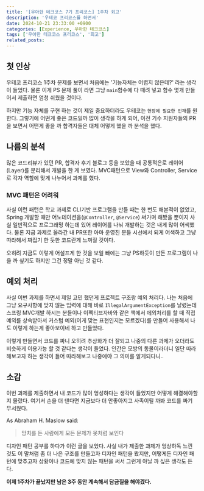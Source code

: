 ```yaml
---
title: '[우아한 테크코스 7기 프리코스] 1주차 회고'
description: '우테코 프리코스를 하면서'
date: 2024-10-21 23:33:00 +0900
categories: [Experience, 우아한 테크코스]
tags: ['우아한 테크코스 프리코스', '회고']
related_posts:
---
```


## 첫 인상
우테코 프리코스 1주차 문제를 보면서 처음에는 '기능자체는 어렵지 않은데?' 라는 생각이 들었다. 물론 이게 PS 문제 풀이 라면 그냥 `main`함수에 다 때려 넣고 함수 몇개 만들어서 제출하면 엄청 쉬웠을 것이다. 

하지만 기능 자체를 구현 하는 것이 제일 중요하더라도 우테코는 `현장에 필요한 인재`를 원한다. 그렇기에 어떤게 좋은 코드일까 많이 생각을 하게 되어, 이전 기수 지원자들의 PR을 보면서 어떤게 좋을 까 합격자들은 대체 어떻게 했을 까 분석을 했다.

## 나름의 분석
많은 코드리뷰가 있던 PR, 합격자 후기 블로그 등을 보았을 때 공통적은로 레이어(Layer)를 분리해서 개발을 한 게 보였다. MVC패턴으로 View와 Controller, Service로 각자 역할에 맞게 나누어서 과제를 했다.

### MVC 패턴은 어려워
사실 이런 패턴은 학교 과제로 CLI기반 프로그램을 만들 때는 한 번도 해본적이 없었고, Spring 개발할 때만 어노테이션을(`@Controller`, `@Service`) 써가며 해봤을 뿐이지 사실 일반적으로 프로그래밍 하는데 있어 레이어를 나눠 개발하는 것은 내게 많이 어색했다. 물론 지금 과제로 올라간 내 PR또한 아마 운영진 분들 시선에서 되게 어색하고 그냥 따라해서 짜집기 한 듯한 코드란게 느껴질 것이다.

오히려 지금도 이렇게 어설프게 한 것을 보일 빠에는 그냥 PS하듯이 만든 프로그램이 나을 까 싶기도 하지만 그건 정말 아닌 것 같다.

## 예외 처리

사실 이번 과제를 하면서 제일 고민 했던게 프로젝트 구조랑 예외 처리다. 나는 처음에 그냥 요구사항에 맞지 않는 입력에 대해 바로 `IllegalArgumentException`를 날렸는데 스프링 MVC개발 하시는 분들이나 이펙티브자바와 같은 책에서 에외처리를 할 때 직접 예외를 상속받아서 커스텀 예외(이게 맞는 표현인지는 모르겠다)를 만들어 사용해서 나도 이렇게 하는게 좋아보이네 하고 만들었다.

이렇게 만들면서 코드를 짜니 오히려 추상화가 더 잘되고 나중의 다른 과제가 오더라도 비슷하게 이용가능 할 것 같다는 생각이 들었다.
인간은 모방의 동물이라더니 일단 따라해보고자 하는 생각이 들어 따라해보고 나중에야 그 의미를 알게되다니..

## 소감
이번 과제를 제출하면서 내 코드가 많이 엉성하다는 생각이 들었지만 어떻게 해결해야할 지 몰랐다. 여기서 손을 더 댄다면 지금보다 더 안좋아지고 사족이될 까봐 코드를 짜기 무서웠다.

As Abraham H. Maslow said:
> 망치를 든 사람에게 모든 문제가 못처럼 보인다

디자인 패턴 공부를 하다가 이런 글을 보았다. 사실 내가 제출한 과제가 엉상하독 느낀 것도 이 말처럼 좀 더 나은 구조를 만들고자 디자인 패턴을 봤지만, 어떻게든 디자인 패턴에 맞추고자 상황이나 코드에 맞지 않는 패턴을 써서 그런게 아닐 까 싶은 생각도 든다.

**이제 1주차가 끝났지만 남은 3주 동안 계속해서 담금질을 해야겠다.**